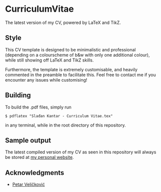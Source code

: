 # CurriculumVitae
The latest version of my CV, powered by LaTeX and TikZ.

## Style
This CV template is designed to be minimalistic and professional (depending on a colourscheme of b&w with only one additional colour), while still showing off LaTeX and TikZ skills.

Furthermore, the template is extremely customisable, and heavily commented in the preamble to facilitate this. Feel free to contact me if you encounter any issues while customising!

## Building
To build the .pdf files, simply run

    $ pdflatex "Slađan Kantar - Curriculum Vitae.tex"

in any terminal, while in the root directory of this repository.

## Sample output
The latest compiled version of my CV as seen in this repository will always be stored at [my personal website](http://skantar.com/SladjanKantar-CurriculumVitae.pdf).

## Acknowledgments

* [Petar Veličković](https://github.com/PetarV-)